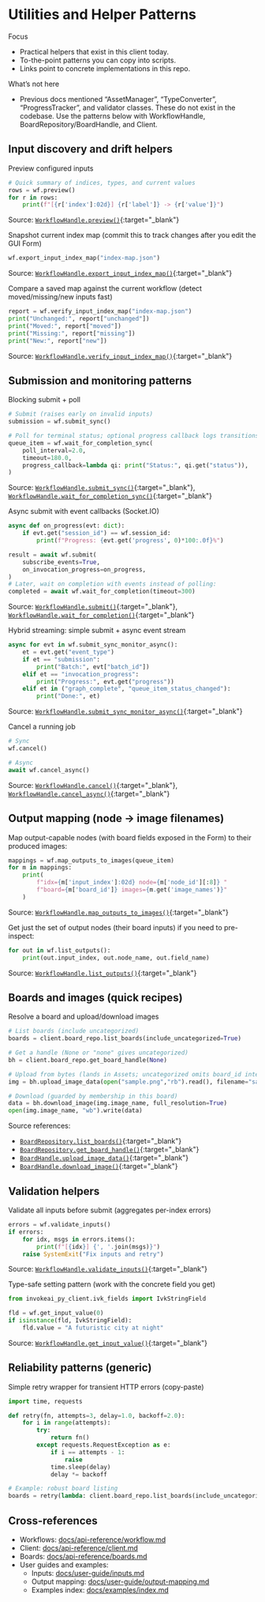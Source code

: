 # Utilities and Helper Patterns

Focus
- Practical helpers that exist in this client today.
- To-the-point patterns you can copy into scripts.
- Links point to concrete implementations in this repo.

What’s not here
- Previous docs mentioned “AssetManager”, “TypeConverter”, “ProgressTracker”, and validator classes. These do not exist in the codebase. Use the patterns below with WorkflowHandle, BoardRepository/BoardHandle, and Client.

## Input discovery and drift helpers

Preview configured inputs
```python
# Quick summary of indices, types, and current values
rows = wf.preview()
for r in rows:
    print(f"[{r['index']:02d}] {r['label']} -> {r['value']}")
```
Source: [`WorkflowHandle.preview()`](https://github.com/CodeGandee/invokeai-py-client/blob/main/src/invokeai_py_client/workflow/workflow_handle.py#L475){:target="_blank"}

Snapshot current index map (commit this to track changes after you edit the GUI Form)
```python
wf.export_input_index_map("index-map.json")
```
Source: [`WorkflowHandle.export_input_index_map()`](https://github.com/CodeGandee/invokeai-py-client/blob/main/src/invokeai_py_client/workflow/workflow_handle.py#L502){:target="_blank"}

Compare a saved map against the current workflow (detect moved/missing/new inputs fast)
```python
report = wf.verify_input_index_map("index-map.json")
print("Unchanged:", report["unchanged"])
print("Moved:", report["moved"])
print("Missing:", report["missing"])
print("New:", report["new"])
```
Source: [`WorkflowHandle.verify_input_index_map()`](https://github.com/CodeGandee/invokeai-py-client/blob/main/src/invokeai_py_client/workflow/workflow_handle.py#L521){:target="_blank"}

## Submission and monitoring patterns

Blocking submit + poll
```python
# Submit (raises early on invalid inputs)
submission = wf.submit_sync()

# Poll for terminal status; optional progress callback logs transitions
queue_item = wf.wait_for_completion_sync(
    poll_interval=2.0,
    timeout=180.0,
    progress_callback=lambda qi: print("Status:", qi.get("status")),
)
```
Source: [`WorkflowHandle.submit_sync()`](https://github.com/CodeGandee/invokeai-py-client/blob/main/src/invokeai_py_client/workflow/workflow_handle.py#L767){:target="_blank"}, [`WorkflowHandle.wait_for_completion_sync()`](https://github.com/CodeGandee/invokeai-py-client/blob/main/src/invokeai_py_client/workflow/workflow_handle.py#L1077){:target="_blank"}

Async submit with event callbacks (Socket.IO)
```python
async def on_progress(evt: dict):
    if evt.get("session_id") == wf.session_id:
        print(f"Progress: {evt.get('progress', 0)*100:.0f}%")

result = await wf.submit(
    subscribe_events=True,
    on_invocation_progress=on_progress,
)
# Later, wait on completion with events instead of polling:
completed = await wf.wait_for_completion(timeout=300)
```
Source: [`WorkflowHandle.submit()`](https://github.com/CodeGandee/invokeai-py-client/blob/main/src/invokeai_py_client/workflow/workflow_handle.py#L876){:target="_blank"}, [`WorkflowHandle.wait_for_completion()`](https://github.com/CodeGandee/invokeai-py-client/blob/main/src/invokeai_py_client/workflow/workflow_handle.py#L1154){:target="_blank"}

Hybrid streaming: simple submit + async event stream
```python
async for evt in wf.submit_sync_monitor_async():
    et = evt.get("event_type")
    if et == "submission":
        print("Batch:", evt["batch_id"])
    elif et == "invocation_progress":
        print("Progress:", evt.get("progress"))
    elif et in ("graph_complete", "queue_item_status_changed"):
        print("Done:", et)
```
Source: [`WorkflowHandle.submit_sync_monitor_async()`](https://github.com/CodeGandee/invokeai-py-client/blob/main/src/invokeai_py_client/workflow/workflow_handle.py#L1258){:target="_blank"}

Cancel a running job
```python
# Sync
wf.cancel()

# Async
await wf.cancel_async()
```
Source: [`WorkflowHandle.cancel()`](https://github.com/CodeGandee/invokeai-py-client/blob/main/src/invokeai_py_client/workflow/workflow_handle.py#L1430){:target="_blank"}, [`WorkflowHandle.cancel_async()`](https://github.com/CodeGandee/invokeai-py-client/blob/main/src/invokeai_py_client/workflow/workflow_handle.py#L1459){:target="_blank"}

## Output mapping (node → image filenames)

Map output-capable nodes (with board fields exposed in the Form) to their produced images:
```python
mappings = wf.map_outputs_to_images(queue_item)
for m in mappings:
    print(
        f"idx={m['input_index']:02d} node={m['node_id'][:8]} "
        f"board={m['board_id']} images={m.get('image_names')}"
    )
```
Source: [`WorkflowHandle.map_outputs_to_images()`](https://github.com/CodeGandee/invokeai-py-client/blob/main/src/invokeai_py_client/workflow/workflow_handle.py#L1787){:target="_blank"}

Get just the set of output nodes (their board inputs) if you need to pre-inspect:
```python
for out in wf.list_outputs():
    print(out.input_index, out.node_name, out.field_name)
```
Source: [`WorkflowHandle.list_outputs()`](https://github.com/CodeGandee/invokeai-py-client/blob/main/src/invokeai_py_client/workflow/workflow_handle.py#L554){:target="_blank"}

## Boards and images (quick recipes)

Resolve a board and upload/download images
```python
# List boards (include uncategorized)
boards = client.board_repo.list_boards(include_uncategorized=True)

# Get a handle (None or "none" gives uncategorized)
bh = client.board_repo.get_board_handle(None)

# Upload from bytes (lands in Assets; uncategorized omits board_id intentionally)
img = bh.upload_image_data(open("sample.png","rb").read(), filename="sample.png")

# Download (guarded by membership in this board)
data = bh.download_image(img.image_name, full_resolution=True)
open(img.image_name, "wb").write(data)
```
Source references:
- [`BoardRepository.list_boards()`](https://github.com/CodeGandee/invokeai-py-client/blob/main/src/invokeai_py_client/board/board_repo.py#L59){:target="_blank"}
- [`BoardRepository.get_board_handle()`](https://github.com/CodeGandee/invokeai-py-client/blob/main/src/invokeai_py_client/board/board_repo.py#L267){:target="_blank"}
- [`BoardHandle.upload_image_data()`](https://github.com/CodeGandee/invokeai-py-client/blob/main/src/invokeai_py_client/board/board_handle.py#L272){:target="_blank"}
- [`BoardHandle.download_image()`](https://github.com/CodeGandee/invokeai-py-client/blob/main/src/invokeai_py_client/board/board_handle.py#L357){:target="_blank"}

## Validation helpers

Validate all inputs before submit (aggregates per-index errors)
```python
errors = wf.validate_inputs()
if errors:
    for idx, msgs in errors.items():
        print(f"[{idx}] {', '.join(msgs)}")
    raise SystemExit("Fix inputs and retry")
```
Source: [`WorkflowHandle.validate_inputs()`](https://github.com/CodeGandee/invokeai-py-client/blob/main/src/invokeai_py_client/workflow/workflow_handle.py#L641){:target="_blank"}

Type-safe setting pattern (work with the concrete field you get)
```python
from invokeai_py_client.ivk_fields import IvkStringField

fld = wf.get_input_value(0)
if isinstance(fld, IvkStringField):
    fld.value = "A futuristic city at night"
```
Source: [`WorkflowHandle.get_input_value()`](https://github.com/CodeGandee/invokeai-py-client/blob/main/src/invokeai_py_client/workflow/workflow_handle.py#L678){:target="_blank"}

## Reliability patterns (generic)

Simple retry wrapper for transient HTTP errors (copy-paste)
```python
import time, requests

def retry(fn, attempts=3, delay=1.0, backoff=2.0):
    for i in range(attempts):
        try:
            return fn()
        except requests.RequestException as e:
            if i == attempts - 1:
                raise
            time.sleep(delay)
            delay *= backoff

# Example: robust board listing
boards = retry(lambda: client.board_repo.list_boards(include_uncategorized=True))
```

## Cross-references

- Workflows: [docs/api-reference/workflow.md](workflow.md)
- Client: [docs/api-reference/client.md](client.md)
- Boards: [docs/api-reference/boards.md](boards.md)
- User guides and examples:
  - Inputs: [docs/user-guide/inputs.md](../user-guide/inputs.md)
  - Output mapping: [docs/user-guide/output-mapping.md](../user-guide/output-mapping.md)
  - Examples index: [docs/examples/index.md](../examples/index.md)